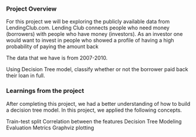 ### Project Overview

 For this project we will be exploring the publicly available data from LendingClub.com. Lending Club connects people who need money (borrowers) with people who have money (investors). As an investor one would want to invest in people who showed a profile of having a high probability of paying the amount back

The data that we have is from 2007-2010.

Using Decision Tree model, classify whether or not the borrower paid back their loan in full.


### Learnings from the project

 After completing this project, we had a better understanding of how to build a decision tree model. In this project, we applied the following concepts.

Train-test split Correlation between the features Decision Tree Modeling Evaluation Metrics Graphviz plotting


